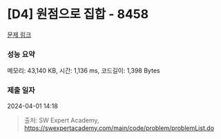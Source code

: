 # [D4] 원점으로 집합 - 8458 

[문제 링크](https://swexpertacademy.com/main/code/problem/problemDetail.do?contestProbId=AWzaq5KKk_ADFAVU) 

### 성능 요약

메모리: 43,140 KB, 시간: 1,136 ms, 코드길이: 1,398 Bytes

### 제출 일자

2024-04-01 14:18



> 출처: SW Expert Academy, https://swexpertacademy.com/main/code/problem/problemList.do